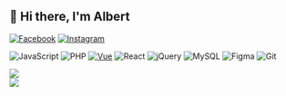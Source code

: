 ## 👋 Hi there, I'm Albert

[![Facebook](https://img.shields.io/badge/Facebook-%231877F2.svg?logo=Facebook&logoColor=white)](https://facebook.com/albertzayn7) [![Instagram](https://img.shields.io/badge/Instagram-%23E4405F.svg?logo=Instagram&logoColor=white)](https://instagram.com/albertzayn7) 

![JavaScript](https://img.shields.io/badge/javascript-%23323330.svg?style=for-the-badge&logo=javascript&logoColor=%23F7DF1E) ![PHP](https://img.shields.io/badge/php-%23777BB4.svg?style=for-the-badge&logo=php&logoColor=white) [![Vue](https://img.shields.io/badge/Vue.js-4FC08D?logo=vuedotjs&logoColor=white)](https://vuejs.org/) ![React](https://img.shields.io/badge/react-%2320232a.svg?style=for-the-badge&logo=react&logoColor=%2361DAFB) ![jQuery](https://img.shields.io/badge/jquery-%230769AD.svg?style=for-the-badge&logo=jquery&logoColor=white) ![MySQL](https://img.shields.io/badge/mysql-4479A1.svg?style=for-the-badge&logo=mysql&logoColor=white) ![Figma](https://img.shields.io/badge/figma-%23F24E1E.svg?style=for-the-badge&logo=figma&logoColor=white) ![Git](https://img.shields.io/badge/git-%23F05033.svg?style=for-the-badge&logo=git&logoColor=white)

![](https://nirzak-streak-stats.vercel.app/?user=albertzayn&theme=react&hide_border=true)<br/>
![](https://github-readme-stats.vercel.app/api/top-langs/?username=albertzayn&theme=react&hide_border=true&include_all_commits=true&count_private=true&layout=compact)
